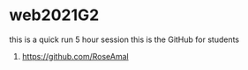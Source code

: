 # web2021G2
this is a quick run 5 hour session
this is the GitHub for students <br>
1. https://github.com/RoseAmal
